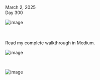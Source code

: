 March 2, 2025<br>
Day 300<br>

![image](https://github.com/user-attachments/assets/355fdac5-e8d3-46c0-8ed9-9c101696531d)

<br>

<br>
Read my complete walkthrough in Medium.



<br>

![image](https://github.com/user-attachments/assets/bcfc2b20-9de0-476b-aebc-593199f3a7a9)


<br>

![image](https://github.com/user-attachments/assets/a3238c37-6d5f-4069-9f9e-db23f83b5cf7)
